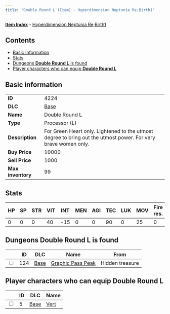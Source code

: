 ```yaml
---
title: "Double Round L (Item) - Hyperdimension Neptunia Re;Birth1"
---
```


[**Item Index**](/neptunia/rb1/item/index.html) - [Hyperdimension Neptunia Re;Birth1](/neptunia/rb1)

## Contents

- [Basic information](#basic-information)
- [Stats](#stats)
- [Dungeons **Double Round L** is found](#dungeons-double-round-l-is-found)
- [Player characters who can equip **Double Round L**](#player-characters-who-can-equip-double-round-l)

## Basic information

|   |   |
| -- | -- |
| **ID** | 4224 |
| **DLC** | [Base](/neptunia/rb1/dlc/1-base.html) |
| **Name** | Double Round L |
| **Type** | Processor (L) |
| **Description** | For Green Heart only. Lightened to the utmost degree to bring out the utmost power. For very brave women only. |
| **Buy Price** | 10000 |
| **Sell Price** | 1000 |
| **Max inventory** | 99 |

## Stats

| HP | SP | STR | VIT | INT | MEN | AGI | TEC | LUK | MOV | Fire res. | Ice res. | Wind res. | Lightning res. |
| -- | -- | --- | --- | --- | --- | --- | --- | --- | --- | --------- | -------- | --------- | -------------- |
| 0 | 0 | 0 | 40 | -15 | 0 | 0 | 90 | 0 | 25 | 0 | 0 | 0 | 0 |

## Dungeons **Double Round L** is found

|    | ID | DLC | Name | From |
| -- | -- | --- | ---- | ---- |
| <input type="checkbox" id="rb1-dungeon-1-124" class="trackbox" /> | 124 | [Base](/neptunia/rb1/dlc/1-base.html) | [Graphic Pass Peak](/neptunia/rb1/dungeon/1-124-graphic-pass-peak.html) | Hidden treasure |

## Player characters who can equip **Double Round L**

|    | ID | DLC | Name |
| -- | -- | --- | ---- |
| <input type="checkbox" id="rb1-player-1-5" class="trackbox" /> | 5 | [Base](/neptunia/rb1/dlc/1-base.html) | [Vert](/neptunia/rb1/player/1-5-vert.html) |